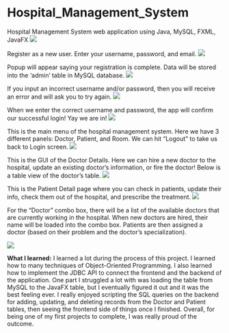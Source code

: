 # Hospital_Management_System
Hospital Management System web application using Java, MySQL, FXML, JavaFX
<img src="Output_Screenshots/Screen Shot 2019-06-09 at 11.49.26 PM.png">

Register as a new user. Enter your username, password, and email.
<img src="Output_Screenshots/Screen Shot 2019-06-09 at 11.49.52 PM.png">

Popup will appear saying your registration is complete.
Data will be stored into the ‘admin’ table in MySQL database.
<img src="Output_Screenshots/Screen Shot 2019-06-10 at 2.12.35 AM.png">

If you input an incorrect username and/or password, then you will receive an error and will ask you to try again.
<img src="Output_Screenshots/Screen Shot 2019-06-09 at 11.52.11 PM.png">

When we enter the correct username and password, the app will confirm our successful login! Yay we are in!
<img src="Output_Screenshots/Screen Shot 2019-06-09 at 11.52.32 PM.png">

This is the main menu of the hospital management system. Here we have 3 different panels: Doctor, Patient, and Room. We can hit “Logout” to take us back to Login screen.
<img src="Output_Screenshots/Screen Shot 2019-06-09 at 11.52.41 PM.png">

This is the GUI of the Doctor Details. Here we can hire a new doctor to the hospital, update an existing doctor’s information, or fire the doctor! Below is a table view of the doctor’s table.
<img src="Output_Screenshots/Screen Shot 2019-06-09 at 11.52.52 PM.png">

This is the Patient Detail page where you can check in patients, update their info, check them out of the hospital, and prescribe the treatment.
<img src="Output_Screenshots/Screen Shot 2019-06-09 at 11.56.57 PM.png">

For the “Doctor” combo box, there will be a list of the available doctors that are currently working in the hospital. When new doctors are hired, their name will be loaded into the combo box. Patients are then assigned a doctor (based on their problem and the doctor’s specialization).

<img src="Output_Screenshots/Screen Shot 2019-06-10 at 2.44.38 AM.png">



**What I learned:**
I learned a lot during the process of this project. I learned how to many techniques of Object-Oriented Programming.
I also learned how to implement the JDBC API to connect the frontend and the backend of the application. 
One part I struggled a lot with was loading the table from MySQL 
to the JavaFX table, but I eventually figured it out and it was the best feeling ever.
I really enjoyed scripting the SQL queries on the backend for adding, updating, and deleting records from the 
Doctor and Patient tables, then seeing the frontend side of things once I finished.
Overall, for being one of my first projects to complete, I was really proud of the outcome. 
